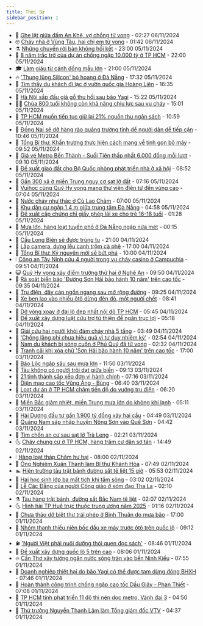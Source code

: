 ```yaml
---
title: Thời Sự
sidebar_position: 1
---
```


<!-- vnexpress-thoi-su:START -->
- 🦒 [Ghe lật giữa đầm An Khê, vợ chồng tử vong](https://vnexpress.net/ghe-lat-giua-dam-an-khe-vo-chong-tu-vong-4812631.html) - 02:27 06/11/2024
- 🤓 [Cháy nhà ở Vũng Tàu, hai chị em tử vong](https://vnexpress.net/chay-nha-o-vung-tau-4812623.html) - 01:42 06/11/2024
- ⚗️ [Những chuyến rời bản không hồi kết](https://vnexpress.net/nhung-chuyen-roi-ban-khong-hoi-ket-4812021.html) - 23:00 05/11/2024
- 🌊 [8 năm trắc trở của dự án chống ngập 10.000 tỷ ở TP HCM](https://vnexpress.net/8-nam-trac-tro-cua-du-an-chong-ngap-10-000-ty-o-tp-hcm-4811651.html) - 22:00 05/11/2024
- 🎓 [Làm giàu từ cánh đồng mẫu lớn](https://vnexpress.net/lam-giau-tu-canh-dong-mau-lon-4811993.html) - 21:00 05/11/2024
- 🔥 [&#39;Thung lũng Silicon&#39; bỏ hoang ở Đà Nẵng](https://vnexpress.net/thung-lung-silicon-bo-hoang-o-da-nang-4812077.html) - 17:32 05/11/2024
- 🦏 [Tìm thấy du khách đi lạc ở vườn quốc gia Hoàng Liên](https://vnexpress.net/tim-thay-du-khach-di-lac-o-vuon-quoc-gia-hoang-lien-4812564.html) - 16:35 05/11/2024
- 👺 [Hà Nội sắp đấu giá gỗ thu hồi sau bão Yagi](https://vnexpress.net/ha-noi-sap-dau-gia-go-thu-hoi-sau-bao-yagi-4812545.html) - 15:22 05/11/2024
- 🧑‍🏫 [Chùa 800 tuổi không còn khả năng chịu lực sau vụ cháy](https://vnexpress.net/chua-800-tuoi-khong-con-kha-nang-chiu-luc-sau-vu-chay-4812548.html) - 15:01 05/11/2024
- 🚦 [TP HCM muốn tiếp tục giữ lại 21% nguồn thu ngân sách](https://vnexpress.net/tp-hcm-muon-tiep-tuc-giu-lai-21-nguon-thu-ngan-sach-4812509.html) - 10:59 05/11/2024
- 🎉 [Đồng Nai sẽ dỡ hàng rào quảng trường tỉnh để người dân dễ tiếp cận](https://vnexpress.net/dong-nai-se-do-hang-rao-quang-truong-tinh-de-nguoi-dan-de-tiep-can-4812495.html) - 10:46 05/11/2024
- 🦒 [Tổng Bí thư: Khẩn trương thực hiện cách mạng về tinh gọn bộ máy](https://vnexpress.net/tong-bi-thu-khan-truong-thuc-hien-cach-mang-ve-tinh-gon-bo-may-4812389.html) - 09:52 05/11/2024
- 🤗 [Giá vé Metro Bến Thành - Suối Tiên thấp nhất 6.000 đồng mỗi lượt](https://vnexpress.net/gia-ve-metro-ben-thanh-suoi-tien-thap-nhat-6-000-dong-moi-luot-4812461.html) - 09:10 05/11/2024
- 💼 [Đề xuất giao đất cho Bộ Quốc phòng phát triển nhà ở xã hội](https://vnexpress.net/de-xuat-giao-dat-cho-bo-quoc-phong-phat-trien-nha-o-xa-hoi-4812413.html) - 08:52 05/11/2024
- 🤩 [Gần 300 xã ở miền Trung nguy cơ sạt lở đất](https://vnexpress.net/gan-300-xa-o-mien-trung-nguy-co-sat-lo-dat-4812262.html) - 07:16 05/11/2024
- 🤡 [Vuihoc cùng Quỹ Hy vọng mang thư viện điện tử đến vùng cao](https://vnexpress.net/vuihoc-cung-quy-hy-vong-mang-thu-vien-dien-tu-den-vung-cao-4812378.html) - 07:04 05/11/2024
- 💯 [Nước chảy như thác ở Cù Lao Chàm](https://vnexpress.net/nuoc-chay-nhu-thac-o-cu-lao-cham-4812293.html) - 07:00 05/11/2024
- 👺 [Khu dân cư ngập 1,4 m giữa trung tâm Đà Nẵng](https://vnexpress.net/khu-dan-cu-ngap-1-4-m-giua-trung-tam-da-nang-4812281.html) - 04:58 05/11/2024
- 🌮 [Đề xuất cấp chứng chỉ giấy phép lái xe cho trẻ 16-18 tuổi](https://vnexpress.net/de-xuat-cap-chung-chi-giay-phep-lai-xe-cho-tre-16-18-tuoi-4811958.html) - 01:28 05/11/2024
- 🥸 [Mưa lớn, hàng loạt tuyến phố ở Đà Nẵng ngập nửa mét](https://vnexpress.net/mua-lon-hang-loat-tuyen-pho-o-da-nang-ngap-nua-met-4812138.html) - 00:15 05/11/2024
- 🐻 [Cầu Long Biên sẽ được trùng tu](https://vnexpress.net/cau-long-bien-se-duoc-trung-tu-4812112.html) - 21:00 04/11/2024
- 👀 [Lắp camera, dựng lều canh trộm cà phê](https://vnexpress.net/lap-camera-dung-leu-canh-trom-ca-phe-4809598.html) - 17:00 04/11/2024
- 🤔 [Tổng Bí thư: Kỷ nguyên mới sẽ bứt phá](https://vnexpress.net/tong-bi-thu-ky-nguyen-moi-se-but-pha-4811873.html) - 10:00 04/11/2024
- 🕯 [Công an Tây Ninh cứu 4 người trong vụ cháy casino ở Campuchia](https://vnexpress.net/cong-an-tay-ninh-cuu-4-nguoi-trong-vu-chay-casino-o-campuchia-4812047.html) - 09:51 04/11/2024
- 😺 [Quỹ Hy vọng xây điểm trường thứ hai ở Nghệ An](https://vnexpress.net/quy-hy-vong-xay-diem-truong-thu-hai-o-nghe-an-4811898.html) - 09:50 04/11/2024
- 🦆 [Rà soát biển báo &#39;Đường Sơn Hải bảo hành 10 năm&#39; trên cao tốc](https://vnexpress.net/ra-soat-bien-bao-duong-son-hai-bao-hanh-10-nam-tren-cao-toc-4812001.html) - 09:35 04/11/2024
- 🧰 [Trụ điện, dây cáp ngổn ngang sau mở rộng đường](https://vnexpress.net/tru-dien-day-cap-ngon-ngang-sau-mo-rong-duong-4811684.html) - 09:25 04/11/2024
- 🦍 [Xe ben lao vào nhiều ôtô dừng đèn đỏ, một người chết](https://vnexpress.net/xe-ben-lao-vao-nhieu-oto-dung-den-do-mot-nguoi-chet-4811943.html) - 08:41 04/11/2024
- 🧰 [Dỡ vòng xoay ở đại lộ đẹp nhất nội đô TP HCM](https://vnexpress.net/do-vong-xoay-o-dai-lo-dep-nhat-noi-do-tp-hcm-4811883.html) - 05:45 04/11/2024
- 💃 [Đề xuất xây dựng luật cứu trợ từ thiện để ngăn trục lợi](https://vnexpress.net/de-xuat-xay-dung-luat-cuu-tro-tu-thien-de-ngan-truc-loi-4811835.html) - 05:18 04/11/2024
- 🧰 [Giải cứu hai người khỏi đám cháy nhà 5 tầng](https://vnexpress.net/giai-cuu-hai-nguoi-khoi-dam-chay-nha-5-tang-4811808.html) - 03:49 04/11/2024
- 🚀 [&#39;Chống lãng phí chưa hiệu quả vì tư duy nhiệm kỳ&#39;](https://vnexpress.net/chong-lang-phi-chua-hieu-qua-vi-tu-duy-nhiem-ky-4811759.html) - 02:54 04/11/2024
- 🎊 [Nam du khách bị sóng cuốn ở Phú Quý đã tử vong](https://vnexpress.net/nam-du-khach-bi-song-cuon-o-phu-quy-da-tu-vong-4811718.html) - 02:32 04/11/2024
- 🤭 [Tranh cãi khi xóa chữ &#39;Sơn Hải bảo hành 10 năm&#39; trên cao tốc](https://vnexpress.net/tranh-cai-khi-xoa-chu-son-hai-bao-hanh-10-nam-tren-cao-toc-4811653.html) - 17:00 03/11/2024
- 🤗 [Bảo Lộc ngập sâu sau mưa lớn](https://vnexpress.net/tp-bao-loc-bi-ngap-4811639.html) - 11:50 03/11/2024
- 🌈 [Tàu không có người trôi dạt giữa biển](https://vnexpress.net/tau-khong-co-nguoi-troi-dat-giua-bien-4811607.html) - 09:13 03/11/2024
- 🦣 [21 tỉnh thành sắp xếp đơn vị hành chính](https://vnexpress.net/21-tinh-thanh-sap-xep-don-vi-hanh-chinh-4811587.html) - 07:16 03/11/2024
- 🎡 [Diện mạo cao tốc Vũng Áng - Bùng](https://vnexpress.net/dien-mao-cao-toc-vung-ang-bung-4811557.html) - 06:40 03/11/2024
- 🦏 [Loạt dự án ở TP HCM chậm tiến độ do vướng trụ điện](https://vnexpress.net/loat-du-an-o-tp-hcm-cham-tien-do-do-vuong-tru-dien-4811586.html) - 06:20 03/11/2024
- 🎊 [Miền Bắc giảm nhiệt, miền Trung mưa lớn do không khí lạnh](https://vnexpress.net/mien-bac-giam-nhiet-mien-trung-mua-lon-do-khong-khi-lanh-4811575.html) - 05:11 03/11/2024
- 🫶 [Hải Dương đầu tư gần 1.900 tỷ đồng xây hai cầu](https://vnexpress.net/hai-duong-dau-tu-gan-1-900-ty-dong-xay-hai-cau-4811569.html) - 04:49 03/11/2024
- 🤔 [Quảng Nam sáp nhập huyện Nông Sơn vào Quế Sơn](https://vnexpress.net/quang-nam-sap-nhap-huyen-nong-son-vao-que-son-4811570.html) - 04:42 03/11/2024
- 🤠 [Tìm chốn an cư sau sạt lở Trà Leng](https://vnexpress.net/tim-chon-an-cu-sau-sat-lo-tra-leng-4808324.html) - 02:21 03/11/2024
- 🌜 [Cháy chung cư ở TP HCM, hàng trăm cư dân sơ tán](https://vnexpress.net/chay-chung-cu-o-tp-hcm-hang-tram-cu-dan-so-tan-4811487.html) - 14:49 02/11/2024
- 🕯 [Hàng loạt tháp Chăm hư hại](https://vnexpress.net/hang-loat-thap-cham-hu-hai-4811391.html) - 08:00 02/11/2024
- 🤔 [Ông Nghiêm Xuân Thành làm Bí thư Khánh Hòa](https://vnexpress.net/ong-nghiem-xuan-thanh-lam-bi-thu-khanh-hoa-4811424.html) - 07:49 02/11/2024
- 🏊 [Hiện trường tàu trật bánh đường sắt tê liệt 15 giờ](https://vnexpress.net/hien-truong-tau-trat-banh-duong-sat-te-liet-15-gio-4811380.html) - 05:53 02/11/2024
- 🌮 [Hai học sinh lớp ba mất tích khi tắm sông](https://vnexpress.net/hai-hoc-sinh-lop-ba-mat-tich-khi-tam-song-4811336.html) - 03:02 02/11/2024
- 🫣 [Lễ Các Đẳng của người Công giáo ở xóm đạo Tha La](https://vnexpress.net/le-cac-dang-cua-nguoi-cong-giao-o-xom-dao-tha-la-4811305.html) - 02:10 02/11/2024
- ⚗️ [Tàu hàng trật bánh, đường sắt Bắc Nam tê liệt](https://vnexpress.net/tau-hang-trat-banh-duong-sat-bac-nam-te-liet-4811308.html) - 02:07 02/11/2024
- 🌜 [Hình hài TP Huế trực thuộc trung ương năm 2025](https://vnexpress.net/hinh-hai-tp-hue-truc-thuoc-trung-uong-nam-2025-4811296.html) - 01:16 02/11/2024
- 🌁 [Chưa tháo dỡ biệt thự trái phép ở Bình Thuận do mưa bão](https://vnexpress.net/chua-thao-do-biet-thu-trai-phep-o-binh-thuan-do-mua-bao-4811168.html) - 17:00 01/11/2024
- 🐲 [Nhóm thanh thiếu niên bốc đầu xe máy trước ôtô trên quốc lộ](https://vnexpress.net/nhom-thanh-thieu-nien-boc-dau-xe-may-truoc-oto-tren-quoc-lo-4811145.html) - 09:12 01/11/2024
- ⛽️ [&#39;Người Việt phải nuôi dưỡng thói quen đọc sách&#39;](https://vnexpress.net/nguoi-viet-phai-nuoi-duong-thoi-quen-doc-sach-4811131.html) - 08:46 01/11/2024
- 🗽 [Đề xuất xây dựng quốc lộ 5 trên cao](https://vnexpress.net/de-xuat-xay-dung-quoc-lo-5-tren-cao-4811101.html) - 08:06 01/11/2024
- 🔥 [Cần Thơ xây tường ngăn nước sông tràn vào bến Ninh Kiều](https://vnexpress.net/can-tho-xay-tuong-ngan-nuoc-song-tran-vao-ben-ninh-kieu-4811082.html) - 07:55 01/11/2024
- 💯 [Doanh nghiệp thiệt hại do bão Yagi có thể được tạm dừng đóng BHXH](https://vnexpress.net/doanh-nghiep-thiet-hai-do-bao-yagi-co-the-duoc-tam-dung-dong-bhxh-4811017.html) - 07:46 01/11/2024
- 🦆 [Hoàn thành công trình chống ngập cao tốc Dầu Giây - Phan Thiết](https://vnexpress.net/hoan-thanh-cong-trinh-chong-ngap-cao-toc-dau-giay-phan-thiet-4811063.html) - 07:08 01/11/2024
- 🫣 [TP HCM tính phát triển 11 đô thị nén dọc metro, Vành đai 3](https://vnexpress.net/tp-hcm-tinh-phat-trien-11-do-thi-nen-doc-metro-vanh-dai-3-4810983.html) - 04:50 01/11/2024
- 🤡 [Thứ trưởng Nguyễn Thanh Lâm làm Tổng giám đốc VTV](https://vnexpress.net/thu-truong-nguyen-thanh-lam-lam-tong-giam-doc-vtv-4810993.html) - 04:37 01/11/2024<!-- vnexpress-thoi-su:END -->